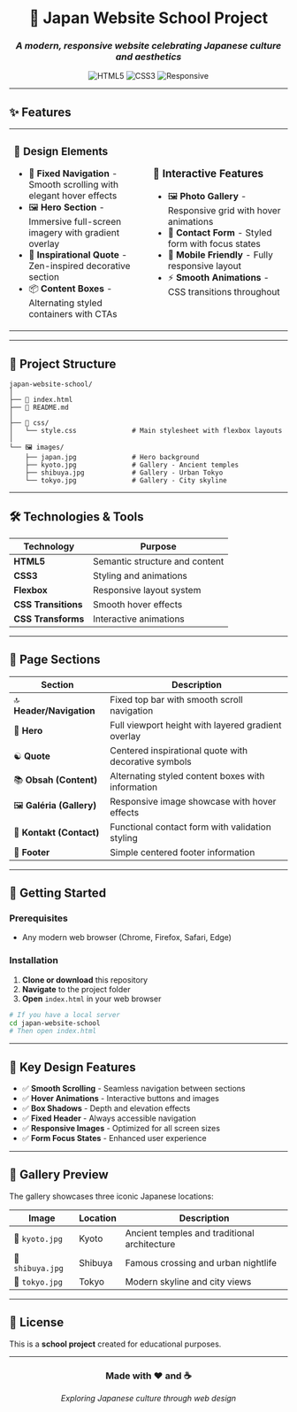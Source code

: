 <div align="center">

# 🏯 Japan Website School Project

### *A modern, responsive website celebrating Japanese culture and aesthetics*

![HTML5](https://img.shields.io/badge/HTML5-E34F26?style=for-the-badge&logo=html5&logoColor=white)
![CSS3](https://img.shields.io/badge/CSS3-1572B6?style=for-the-badge&logo=css3&logoColor=white)
![Responsive](https://img.shields.io/badge/Responsive-Design-success?style=for-the-badge)

</div>

---

## ✨ Features

<table>
<tr>
<td width="50%">

### 🎨 Design Elements
- 🧭 **Fixed Navigation** - Smooth scrolling with elegant hover effects
- 🖼️ **Hero Section** - Immersive full-screen imagery with gradient overlay
- 💭 **Inspirational Quote** - Zen-inspired decorative section
- 📦 **Content Boxes** - Alternating styled containers with CTAs

</td>
<td width="50%">

### 🚀 Interactive Features
- 🖼️ **Photo Gallery** - Responsive grid with hover animations
- 📧 **Contact Form** - Styled form with focus states
- 📱 **Mobile Friendly** - Fully responsive layout
- ⚡ **Smooth Animations** - CSS transitions throughout

</td>
</tr>
</table>

---

## 📁 Project Structure

```
japan-website-school/
│
├── 📄 index.html
├── 📖 README.md
│
├── 🎨 css/
│   └── style.css              # Main stylesheet with flexbox layouts
│
└── 🖼️ images/
    ├── japan.jpg              # Hero background
    ├── kyoto.jpg              # Gallery - Ancient temples
    ├── shibuya.jpg            # Gallery - Urban Tokyo
    └── tokyo.jpg              # Gallery - City skyline
```

---

## 🛠️ Technologies & Tools

| Technology | Purpose |
|------------|---------|
| **HTML5** | Semantic structure and content |
| **CSS3** | Styling and animations |
| **Flexbox** | Responsive layout system |
| **CSS Transitions** | Smooth hover effects |
| **CSS Transforms** | Interactive animations |

---

## 📄 Page Sections

| Section | Description |
|---------|-------------|
| 🔝 **Header/Navigation** | Fixed top bar with smooth scroll navigation |
| 🌅 **Hero** | Full viewport height with layered gradient overlay |
| ☯️ **Quote** | Centered inspirational quote with decorative symbols |
| 📚 **Obsah (Content)** | Alternating styled content boxes with information |
| 🖼️ **Galéria (Gallery)** | Responsive image showcase with hover effects |
| 📮 **Kontakt (Contact)** | Functional contact form with validation styling |
| 🔻 **Footer** | Simple centered footer information |

---

## 🚀 Getting Started

### Prerequisites
- Any modern web browser (Chrome, Firefox, Safari, Edge)

### Installation

1. **Clone or download** this repository
2. **Navigate** to the project folder
3. **Open** `index.html` in your web browser

```bash
# If you have a local server
cd japan-website-school
# Then open index.html
```

---

## 🎯 Key Design Features

- ✅ **Smooth Scrolling** - Seamless navigation between sections
- ✅ **Hover Animations** - Interactive buttons and images
- ✅ **Box Shadows** - Depth and elevation effects
- ✅ **Fixed Header** - Always accessible navigation
- ✅ **Responsive Images** - Optimized for all screen sizes
- ✅ **Form Focus States** - Enhanced user experience

---

## 📸 Gallery Preview

The gallery showcases three iconic Japanese locations:

| Image | Location | Description |
|-------|----------|-------------|
| 🏯 `kyoto.jpg` | Kyoto | Ancient temples and traditional architecture |
| 🌃 `shibuya.jpg` | Shibuya | Famous crossing and urban nightlife |
| 🗼 `tokyo.jpg` | Tokyo | Modern skyline and city views |

---

## 📝 License

This is a **school project** created for educational purposes.

---

<div align="center">

### Made with ❤️ and ☕

*Exploring Japanese culture through web design*

</div>
